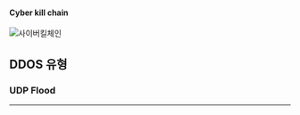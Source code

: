 #### Cyber kill chain

![사이버킬체인](https://www.lockheedmartin.com/content/dam/lockheed-martin/rms/photo/cyber/THE-CYBER-KILL-CHAIN-body.png.pc-adaptive.full.medium.png)



## DDOS 유형

### UDP Flood





---

